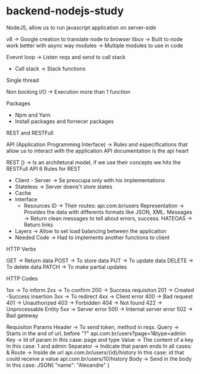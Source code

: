 # backend-nodejs-study

NodeJS, allow us to run javascript application on server-side

v8 -> Google creation to translate node to browser
libuv -> Built to node work better with async way
modules -> Multiple modules to use in code

Evevnt loop -> Listen reqs and send to call stack
  * Call stack -> Stack functions 

Single thread

Non bocking I/O -> Execution more than 1 function 

Packages
  * Npm and Yarn
  * Install packages and fornecer packages


REST and RESTFull

API (Application Programming Interface) -> Rules and especifications that allow us to interact with the application
  API documentation is the api heart
  
REST () -> Is an architetural model, if we use their concepts we hits the RESTFull API
  6 Rules for REST
  * Client - Server -> Se preocupa only with his implementations
  * Stateless -> Server doens't store states
  * Cache
  * Interface
    * Resources
      ID -> Their routes: api.com.br/users
      Representation -> Provides the data with differents formats like JSON, XML.
      Messages -> Return clean messages to tell about errors, success.
      HATEOAS -> Return links
  * Layers -> Allow to set load balancing between the application
  * Needed Code -> Had to implements another functions to client
 
HTTP Verbs

GET -> Return data
POST -> To store data
PUT -> To update data
DELETE -> To delete data
PATCH -> To make partial updates

HTTP Codes

1xx -> To inform
2xx -> To confirm
  200 -> Success requisiton
  201 -> Created -Success insertion
3xx -> To redirect
4xx -> Client error
  400 -> Bad request
  401 -> Unauthorized
  403 -> Forbidden
  404 -> Not found
  422 -> Unprocessable Entity
5xx -> Server error
  500 -> Internal server error
  502 -> Bad gateway
  
  
Requisiton Params
Header -> To send token, method in reqs.
Query  -> Starts in the and of url, before "?"
  api.com.br/users?page=1&type=admin
  Key -> Id of param
    In this case: page and type
  Value -> The content of a key
    In this case: 1 and admin
  Separator -> Indicate that param ends
    In all cases: &
Route -> Inside de url
  api.com.br/users/{id}/history
  In this case: id that could receive a value
  api.com.br/users/10/history
Body -> Send in the body
  In this case: JSON{
    "name": "Alexandre"
  }
